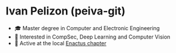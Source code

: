 # Ivan Pelizon (peiva-git)

- 🎓 Master degree in Computer and Electronic Engineering
- 🤖 Interested in CompSec, Deep Learning and Computer Vision
- 🌟 Active at the local [Enactus chapter](https://enactusunits.it/)
